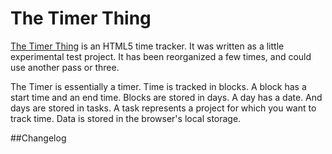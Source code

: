# The Timer Thing
[The Timer Thing](http://optay.github.io/timer/build/) is an HTML5 time tracker. It was written as a little experimental test project. It has been reorganized a few times, and could use another pass or three.

The Timer is essentially a timer. Time is tracked in blocks. A block has a start time and an end time. Blocks are stored in days. A day has a date. And days are stored in tasks. A task represents a project for which you want to track time. Data is stored in the browser's local storage.


##Changelog




